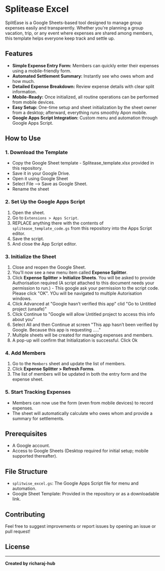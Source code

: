 # Splitease Excel

SplitEase is a Google Sheets-based tool designed to manage group expenses easily and transparently. Whether you're planning a group vacation, trip, or any event where expenses are shared among members, this template helps everyone keep track and settle up.

## Features

- **Simple Expense Entry Form:** Members can quickly enter their expenses using a mobile-friendly form.
- **Automated Settlement Summary:** Instantly see who owes whom and how much.
- **Detailed Expense Breakdown:** Review expense details with clear split information.
- **Mobile-Ready:** Once initialized, all routine operations can be performed from mobile devices.
- **Easy Setup:** One-time setup and sheet initialization by the sheet owner from a desktop; afterward, everything runs smoothly Apon mobile.
- **Google Apps Script Integration:** Custom menu and automation through Google Apps Script.

## How to Use

### 1. Download the Template

- Copy the Google Sheet template - Splitease_template.xlsx provided in this repository.
- Save it in your Google Drive.
- Open it using Google Sheet
- Select File --> Save as Google Sheet.
- Rename the sheet

### 2. Set Up the Google Apps Script

1. Open the sheet.
2. Go to `Extensions > Apps Script`.
3. REPLACE anything there with the contents of `splitease_template_code.gs` from this repository into the Apps Script editor.
4. Save the script.
5. And close the App Script editor.

### 3. Initialize the Sheet

1. Close and reopen the Google Sheet.
2. You’ll now see a new menu item called **Expense Splitter**.
3. Click **Expense Splitter > Initialize Sheets**. You will be asked to provide Authorisation required (A script attached to this document needs your permission to run.) - This google ask your permission to the script code. Please click "OK". YOu will be navigated to multiple Autorisation windows.
4. Click Advanced at "Google hasn’t verified this app" clid "Go to Untitled project (unsafe)"
5. Click Continue to "Google will allow Untitled project to access this info about you"
6. Select All and then Continue at screen "This app hasn’t been verified by Google. Because this app is requesting ....."
7. Multiple sheets will be created for managing expenses and members.
8. A pop-up will confirm that Initialization is successful. Click Ok

### 4. Add Members

1. Go to the `Members` sheet and update the list of members.
2. Click **Expense Splitter > Refresh Forms**.
3. The list of members will be updated in both the entry form and the expense sheet.

### 5. Start Tracking Expenses

- Members can now use the form (even from mobile devices) to record expenses.
- The sheet will automatically calculate who owes whom and provide a summary for settlements.

## Prerequisites

- A Google account.
- Access to Google Sheets (Desktop required for initial setup; mobile supported thereafter).

## File Structure

- `splitwise_excel.gs`: The Google Apps Script file for menu and automation.
- Google Sheet Template: Provided in the repository or as a downloadable link.

## Contributing

Feel free to suggest improvements or report issues by opening an issue or pull request!

## License


---

**Created by richaraj-hub**
